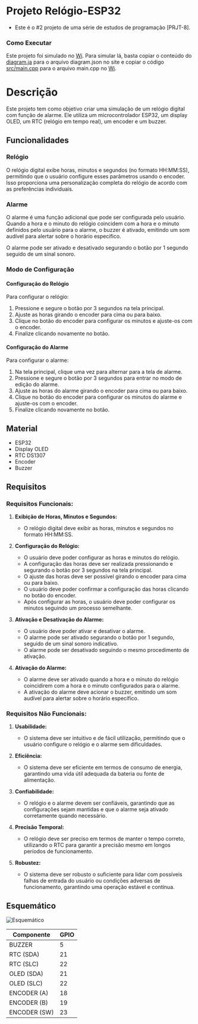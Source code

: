 # Projeto Relógio-ESP32
- Este é o #2 projeto de uma série de estudos de programação [PRJT-8].

### Como Executar
Este projeto foi simulado no [Wi](https://wokwi.com/). Para simular lá, basta copiar o conteúdo do [diagram.ja](https://github.com/JoaoBMC/Semaforo-ESP32/blob/main/diagram.json) para o arquivo diagram.json no site e copiar o código [src/main.cpp](https://github.com/JoaoBMC/Semaforo-ESP32/blob/main/src/main.cpp) para o arquivo main.cpp no [Wi](https://wokwi.com/).

# Descrição

Este projeto tem como objetivo criar uma simulação de um relógio digital com função de alarme. Ele utiliza um microcontrolador ESP32, um display OLED, um RTC (relógio em tempo real), um encoder e um buzzer.

## Funcionalidades

### Relógio

O relógio digital exibe horas, minutos e segundos (no formato HH:MM:SS), permitindo que o usuário configure esses parâmetros usando o encoder. Isso proporciona uma personalização completa do relógio de acordo com as preferências individuais.

### Alarme

O alarme é uma função adicional que pode ser configurada pelo usuário. Quando a hora e o minuto do relógio coincidem com a hora e o minuto definidos pelo usuário para o alarme, o buzzer é ativado, emitindo um som audível para alertar sobre o horário específico.

O alarme pode ser ativado e desativado segurando o botão por 1 segundo seguido de um sinal sonoro.

### Modo de Configuração

#### Configuração do Relógio

Para configurar o relógio:

1. Pressione e segure o botão por 3 segundos na tela principal.
2. Ajuste as horas girando o encoder para cima ou para baixo.
3. Clique no botão do encoder para configurar os minutos e ajuste-os com o encoder.
4. Finalize clicando novamente no botão.

#### Configuração do Alarme

Para configurar o alarme:

1. Na tela principal, clique uma vez para alternar para a tela de alarme.
2. Pressione e segure o botão por 3 segundos para entrar no modo de edição do alarme.
3. Ajuste as horas do alarme girando o encoder para cima ou para baixo.
4. Clique no botão do encoder para configurar os minutos do alarme e ajuste-os com o encoder.
5. Finalize clicando novamente no botão.

## Material

- ESP32
- Display OLED
- RTC DS1307
- Encoder
- Buzzer

## Requisitos

### Requisitos Funcionais:

1. **Exibição de Horas, Minutos e Segundos:**
   - O relógio digital deve exibir as horas, minutos e segundos no formato HH:MM:SS.
   
2. **Configuração do Relógio:**
   - O usuário deve poder configurar as horas e minutos do relógio.
   - A configuração das horas deve ser realizada pressionando e segurando o botão por 3 segundos na tela principal.
   - O ajuste das horas deve ser possível girando o encoder para cima ou para baixo.
   - O usuário deve poder confirmar a configuração das horas clicando no botão do encoder.
   - Após configurar as horas, o usuário deve poder configurar os minutos seguindo um processo semelhante.
   
3. **Ativação e Desativação do Alarme:**
   - O usuário deve poder ativar e desativar o alarme.
   - O alarme pode ser ativado segurando o botão por 1 segundo, seguido de um sinal sonoro indicativo.
   - O alarme pode ser desativado seguindo o mesmo procedimento de ativação.
   
4. **Ativação do Alarme:**
   - O alarme deve ser ativado quando a hora e o minuto do relógio coincidirem com a hora e o minuto configurados para o alarme.
   - A ativação do alarme deve acionar o buzzer, emitindo um som audível para alertar sobre o horário específico.

### Requisitos Não Funcionais:

1. **Usabilidade:**
   - O sistema deve ser intuitivo e de fácil utilização, permitindo que o usuário configure o relógio e o alarme sem dificuldades.
   
2. **Eficiência:**
   - O sistema deve ser eficiente em termos de consumo de energia, garantindo uma vida útil adequada da bateria ou fonte de alimentação.
   
3. **Confiabilidade:**
   - O relógio e o alarme devem ser confiáveis, garantindo que as configurações sejam mantidas e que o alarme seja ativado corretamente quando necessário.
   
4. **Precisão Temporal:**
   - O relógio deve ser preciso em termos de manter o tempo correto, utilizando o RTC para garantir a precisão mesmo em longos períodos de funcionamento.
   
5. **Robustez:**
   - O sistema deve ser robusto o suficiente para lidar com possíveis falhas de entrada do usuário ou condições adversas de funcionamento, garantindo uma operação estável e contínua.

## Esquemático

![Esquemático](https://prod-files-secure.s3.us-west-2.amazonaws.com/ad2fbe92-5fb4-42ed-9a29-fc2f4649b418/a88ffb2c-e400-4015-b07d-e39b4dcdf6cf/Untitled.png)

| Componente | GPIO |
| --- | --- |
| BUZZER  | 5 |
| RTC (SDA) | 21 |
| RTC (SLC) | 22 |
| OLED (SDA) | 21 |
| OLED (SLC) | 22 |
| ENCODER (A) | 18 |
| ENCODER (B) | 19 |
| ENCODER (SW) | 23 |
